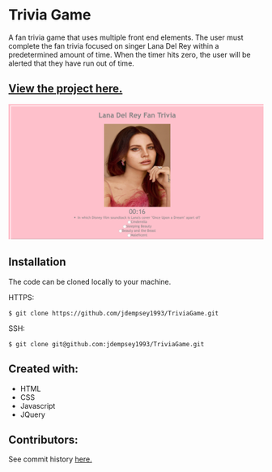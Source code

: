 # Trivia Game
A fan trivia game that uses multiple front end elements. The user must complete the fan trivia focused on singer Lana Del Rey within a predetermined amount of time. When the timer hits zero, the user will be alerted that they have run out of time.

[View the project here.](https://jdempsey1993.github.io/TriviaGame/)
------

![Image of project](https://github.com/jdempsey1993/TriviaGame/blob/master/Trivia%20Game.png)

Installation
---

The code can be cloned locally to your machine. 

HTTPS:
```
$ git clone https://github.com/jdempsey1993/TriviaGame.git
```
SSH:
```
$ git clone git@github.com:jdempsey1993/TriviaGame.git
```

Created with:
---
* HTML
* CSS
* Javascript
* JQuery


Contributors:
---
See commit history [here.](https://github.com/jdempsey1993/TriviaGame/graphs/contributors)


